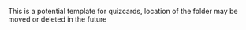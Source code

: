 This is a potential template for quizcards, location of the folder may be moved or deleted in the future